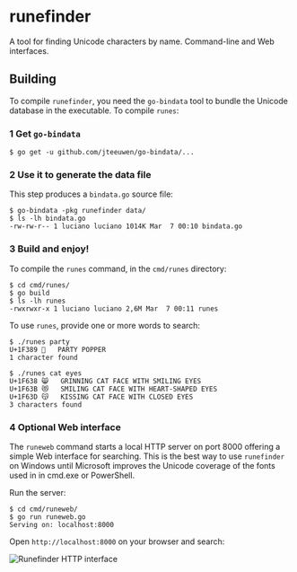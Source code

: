 # runefinder

A tool for finding Unicode characters by name. Command-line and Web interfaces.

## Building

To compile `runefinder`, you need the `go-bindata` tool to bundle the Unicode database in the executable. To compile `runes`:

### 1 Get `go-bindata`

```
$ go get -u github.com/jteeuwen/go-bindata/...
```

### 2 Use it to generate the data file

This step produces a `bindata.go` source file:

```
$ go-bindata -pkg runefinder data/
$ ls -lh bindata.go 
-rw-rw-r-- 1 luciano luciano 1014K Mar  7 00:10 bindata.go
```

### 3 Build and enjoy!

To compile the `runes` command, in the `cmd/runes` directory:

```
$ cd cmd/runes/
$ go build
$ ls -lh runes
-rwxrwxr-x 1 luciano luciano 2,6M Mar  7 00:11 runes
```

To use `runes`, provide one or more words to search:

```
$ ./runes party
U+1F389	🎉	PARTY POPPER
1 character found

$ ./runes cat eyes
U+1F638	😸	GRINNING CAT FACE WITH SMILING EYES
U+1F63B	😻	SMILING CAT FACE WITH HEART-SHAPED EYES
U+1F63D	😽	KISSING CAT FACE WITH CLOSED EYES
3 characters found
```


### 4 Optional  Web interface

The `runeweb` command starts a local HTTP server on port 8000 offering a simple Web
interface for searching. This is the best way to use `runefinder` on Windows until
Microsoft improves the Unicode coverage of the fonts used in in cmd.exe or PowerShell.

Run the server:

```
$ cd cmd/runeweb/
$ go run runeweb.go
Serving on: localhost:8000
```

Open `http://localhost:8000` on your browser and search:

![Runefinder HTTP interface](https://github.com/standupdev/runefinder/raw/master/img/runefinder-runeweb.png "Runefinder HTTP interface")
